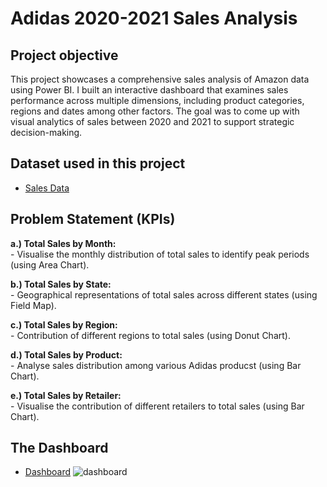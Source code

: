 # Adidas 2020-2021 Sales Analysis 
## Project objective
This project showcases a comprehensive sales analysis of Amazon data using Power BI. I built an interactive dashboard that examines sales performance across multiple dimensions, including product categories, regions and dates among other factors. The goal was to come up with visual analytics of sales between 2020 and 2021 to support strategic decision-making.


## Dataset used in this project
- <a href= 'https://github.com/MtitiTendai/Amazon-Sales-Analysis-Dashboard/blob/main/Adidas%20US%20Sales%20Datasets.xlsx'>Sales Data</a>

## Problem Statement (KPIs)
<p><b> a.) Total Sales by Month: </b><br>
            - Visualise the monthly distribution of total sales to identify peak periods (using Area Chart).</p>
<p><b> b.) Total Sales by State: </b><br>
       - Geographical representations of total sales across different states (using Field Map).</p>
<p><b> c.) Total Sales by Region: </b><br>
       - Contribution of different regions to total sales (using Donut Chart).</p>
<p><b> d.) Total Sales by Product: </b><br>
       - Analyse sales distribution among various Adidas producst (using Bar Chart).</p>
<p><b> e.) Total Sales by Retailer: </b><br>
       - Visualise the contribution of different retailers to total sales (using Bar Chart).</p>

## The Dashboard
- <a href= 'https://github.com/MtitiTendai/Amazon-Sales-Analysis-Dashboard/blob/main/dashboard.png'>Dashboard</a>
![dashboard](https://github.com/user-attachments/assets/be94b054-2621-49b9-8edb-31b73d229090)

